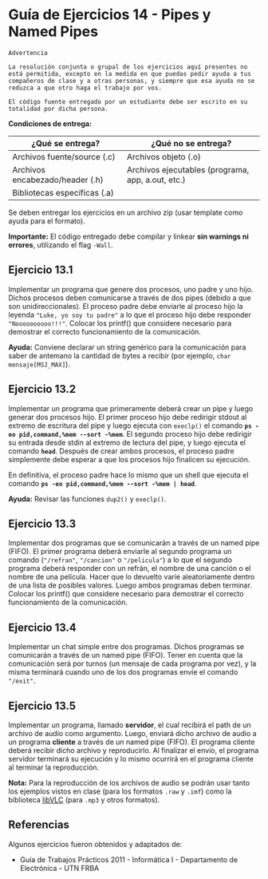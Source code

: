 # Guía de Ejercicios 14 - Pipes y Named Pipes

```
Advertencia

La resolución conjunta o grupal de los ejercicios aquí presentes no está permitida, excepto en la medida en que puedas pedir ayuda a tus compañeros de clase y a otras personas, y siempre que esa ayuda no se reduzca a que otro haga el trabajo por vos.

El código fuente entregado por un estudiante debe ser escrito en su totalidad por dicha persona.
```

**Condiciones de entrega:**

| **¿Qué se entrega?**            | **¿Qué no se entrega?**                           |
| ----                            |   ----                                            |
| Archivos fuente/source (.c)     | Archivos objeto (.o)                              |
| Archivos encabezado/header (.h) | Archivos ejecutables (programa, app, a.out, etc.) |
| Bibliotecas específicas (.a)    |                                                   |

Se deben entregar los ejercicios en un archivo zip (usar template como ayuda para el formato).

**Importante:** El código entregado debe compilar y linkear **sin warnings ni errores**, utilizando el flag `-Wall`.

## Ejercicio 13.1
Implementar un programa que genere dos procesos, uno padre y uno hijo. Dichos procesos deben comunicarse a través de dos pipes (debido a que son unidireccionales). El proceso padre debe enviarle al proceso hijo la leyenda `"Luke, yo soy tu padre"` a lo que el proceso hijo debe responder `"Noooooooooo!!!"`. Colocar los printf() que considere necesario para demostrar el correcto funcionamiento de la comunicación. 

**Ayuda:** Conviene declarar un string genérico para la comunicación para saber de antemano la cantidad de bytes a recibir (por ejemplo, `char mensaje[MSJ_MAX]`).

## Ejercicio 13.2
Implementar un programa que primeramente deberá crear un pipe y luego generar dos procesos hijo. El primer proceso hijo debe redirigir stdout al extremo de escritura del pipe y luego ejecuta con `execlp()` el comando **`ps -eo pid,command,%mem --sort -%mem`**. El segundo proceso hijo debe redirigir su entrada desde stdin al extremo de lectura del pipe, y luego ejecuta el comando **`head`**. Después de crear ambos procesos, el proceso padre simplemente debe esperar a que los procesos hijo finalicen su ejecución.

En definitiva, el proceso padre hace lo mismo que un shell que ejecuta el comando **`ps -eo pid,command,%mem --sort -%mem | head`**.

**Ayuda:** Revisar las funciones `dup2()` y `execlp()`.

## Ejercicio 13.3
Implementar dos programas que se comunicarán a través de un named pipe (FIFO). El primer programa deberá enviarle al segundo programa un comando (`"/refran"`, `"/cancion"` o `"/pelicula"`) a lo que el segundo programa deberá responder con un refrán, el nombre de una canción o el nombre de una película. Hacer que lo devuelto varíe aleatoriamente dentro de una lista de posibles valores. Luego ambos programas deben terminar. Colocar los printf() que considere necesario para demostrar el correcto funcionamiento de la comunicación. 

## Ejercicio 13.4
Implementar un chat simple entre dos programas. Dichos programas se comunicarán a través de un named pipe (FIFO). Tener en cuenta que la comunicación será por turnos (un mensaje de cada programa por vez), y la misma terminará cuando uno de los dos programas envíe el comando `"/exit"`.

## Ejercicio 13.5
Implementar un programa, llamado **servidor**, el cual recibirá el path de un archivo de audio como argumento. Luego, enviará dicho archivo de audio a un programa **cliente** a  través de un named pipe (FIFO). El programa cliente deberá recibir dicho archivo y reproducirlo. Al finalizar el envío, el programa servidor terminará su ejecución y lo mismo ocurrirá en el programa cliente al terminar la reproducción.

**Nota:** Para la reproducción de los archivos de audio se podrán usar tanto los ejemplos vistos en clase (para los formatos `.raw` y `.imf`) como la biblioteca [libVLC](https://www.videolan.org/vlc/libvlc.html) (para `.mp3` y otros formatos).

## Referencias
Algunos ejercicios fueron obtenidos y adaptados de:
- Guía de Trabajos Prácticos 2011 - Informática I - Departamento de Electrónica - UTN FRBA
